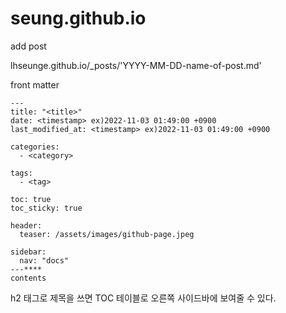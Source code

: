 # seung.github.io

add post

lhseunge.github.io/_posts/'YYYY-MM-DD-name-of-post.md'

front matter

```
---
title: "<title>"
date: <timestamp> ex)2022-11-03 01:49:00 +0900
last_modified_at: <timestamp> ex)2022-11-03 01:49:00 +0900

categories:
  - <category>

tags: 
  - <tag>

toc: true
toc_sticky: true

header: 
  teaser: /assets/images/github-page.jpeg

sidebar:
  nav: "docs"
---****
contents
```
 h2 태그로 제목을 쓰면
TOC 테이블로 오른쪽 사이드바에 보여줄 수 있다.
